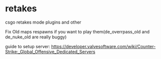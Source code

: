 # retakes
csgo retakes mode plugins and other

Fix Old maps respawns if you want to play them(de_overrpass_old and de_nuke_old are really buggy)

guide to setup server: https://developer.valvesoftware.com/wiki/Counter-Strike:_Global_Offensive_Dedicated_Servers

